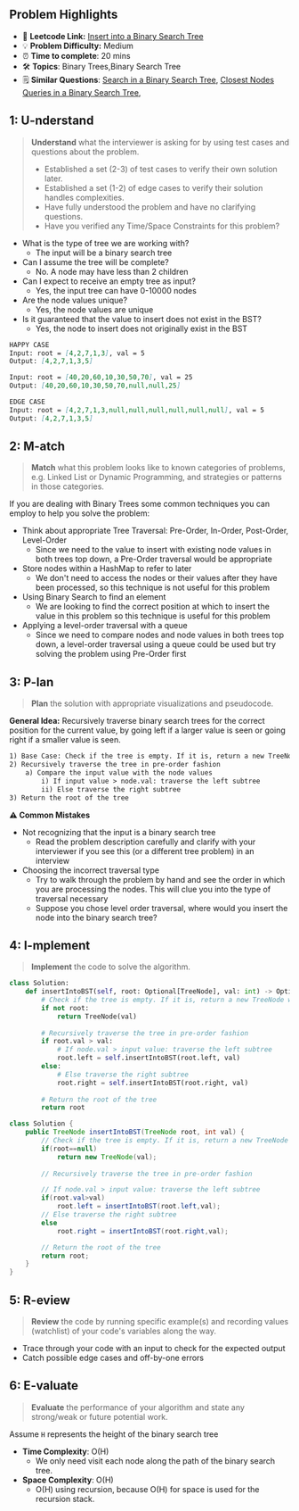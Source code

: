 ## Problem Highlights

* 🔗 **Leetcode Link:** [Insert into a Binary Search Tree](https://leetcode.com/problems/insert-into-a-binary-search-tree/) 
* 💡 **Problem Difficulty:** Medium
* ⏰ **Time to complete**: 20 mins
* 🛠️ **Topics**: Binary Trees,Binary Search Tree
* 🗒️ **Similar Questions**: [Search in a Binary Search Tree](https://leetcode.com/problems/search-in-a-binary-search-tree/), [Closest Nodes Queries in a Binary Search Tree](https://leetcode.com/problems/closest-nodes-queries-in-a-binary-search-tree/), 
    
## 1: U-nderstand
 
> **Understand** what the interviewer is asking for by using test cases and questions about the problem.
> 
> - Established a set (2-3) of test cases to verify their own solution later.
> - Established a set (1-2) of edge cases to verify their solution handles complexities.
> - Have fully understood the problem and have no clarifying questions.
> - Have you verified any Time/Space Constraints for this problem?

- What is the type of tree we are working with?
  - The input will be a binary search tree
- Can I assume the tree will be complete?
  - No. A node may have less than 2 children
- Can I expect to receive an empty tree as input?
  - Yes, the input tree can have 0-10000 nodes
- Are the node values unique?
    - Yes, the node values are unique
- Is it guaranteed that the value to insert does not exist in the BST?
    - Yes, the node to insert does not originally exist in the BST

```markdown
HAPPY CASE
Input: root = [4,2,7,1,3], val = 5
Output: [4,2,7,1,3,5]

Input: root = [40,20,60,10,30,50,70], val = 25
Output: [40,20,60,10,30,50,70,null,null,25]

EDGE CASE
Input: root = [4,2,7,1,3,null,null,null,null,null,null], val = 5
Output: [4,2,7,1,3,5]
```   
    
## 2: M-atch

> **Match** what this problem looks like to known categories of problems, e.g. Linked List or Dynamic Programming, and strategies or patterns in those categories.

If you are dealing with Binary Trees some common techniques you can employ to help you solve the problem:

- Think about appropriate Tree Traversal: Pre-Order, In-Order, Post-Order, Level-Order
    - Since we need to the value to insert with existing node values in both trees top down, a Pre-Order traversal would be appropriate
- Store nodes within a HashMap to refer to later
    - We don't need to access the nodes or their values after they have been processed, so this technique is not useful for this problem
- Using Binary Search to find an element
    - We are looking to find the correct position at which to insert the value in this problem so this technique is useful for this problem
- Applying a level-order traversal with a queue
    - Since we need to compare nodes and node values in both trees top down, a level-order traversal using a queue could be used but try solving the problem using Pre-Order first

## 3: P-lan

> **Plan** the solution with appropriate visualizations and pseudocode.

**General Idea:** Recursively traverse binary search trees for the correct position for the current value, by going left if a larger value is seen or going right if a smaller value is seen. 

```markdown
1) Base Case: Check if the tree is empty. If it is, return a new TreeNode with node value of val
2) Recursively traverse the tree in pre-order fashion
    a) Compare the input value with the node values
        i) If input value > node.val: traverse the left subtree
        ii) Else traverse the right subtree
3) Return the root of the tree
```

**⚠️ Common Mistakes**
- Not recognizing that the input is a binary search tree
    - Read the problem description carefully and clarify with your interviewer if you see this (or a different tree problem) in an interview
- Choosing the incorrect traversal type
    - Try to walk through the problem by hand and see the order in which you are processing the nodes. This will clue you into the type of traversal necessary
    - Suppose you chose level order traversal, where would you insert the node into the binary search tree?

## 4: I-mplement

> **Implement** the code to solve the algorithm.

```python
class Solution:
    def insertIntoBST(self, root: Optional[TreeNode], val: int) -> Optional[TreeNode]:
        # Check if the tree is empty. If it is, return a new TreeNode with node value of val
        if not root:
            return TreeNode(val)
        
        # Recursively traverse the tree in pre-order fashion
        if root.val > val:
            # If node.val > input value: traverse the left subtree
            root.left = self.insertIntoBST(root.left, val)
        else:
            # Else traverse the right subtree
            root.right = self.insertIntoBST(root.right, val)
        
        # Return the root of the tree
        return root
```
```java
class Solution {
    public TreeNode insertIntoBST(TreeNode root, int val) {
        // Check if the tree is empty. If it is, return a new TreeNode with node value of val
        if(root==null)
            return new TreeNode(val);
        
        // Recursively traverse the tree in pre-order fashion

        // If node.val > input value: traverse the left subtree
        if(root.val>val)
            root.left = insertIntoBST(root.left,val);
        // Else traverse the right subtree
        else
            root.right = insertIntoBST(root.right,val);

        // Return the root of the tree
        return root;
    }
}
```
    
## 5: R-eview

> **Review** the code by running specific example(s) and recording values (watchlist) of your code's variables along the way.

- Trace through your code with an input to check for the expected output
- Catch possible edge cases and off-by-one errors

## 6: E-valuate

> **Evaluate** the performance of your algorithm and state any strong/weak or future potential work.

Assume `H` represents the height of the binary search tree
    
* **Time Complexity**: O(H)
    *  We only need visit each node along the path of the binary search tree. 
* **Space Complexity**: O(H) 
    * O(H) using recursion, because O(H) for space is used for the recursion stack.